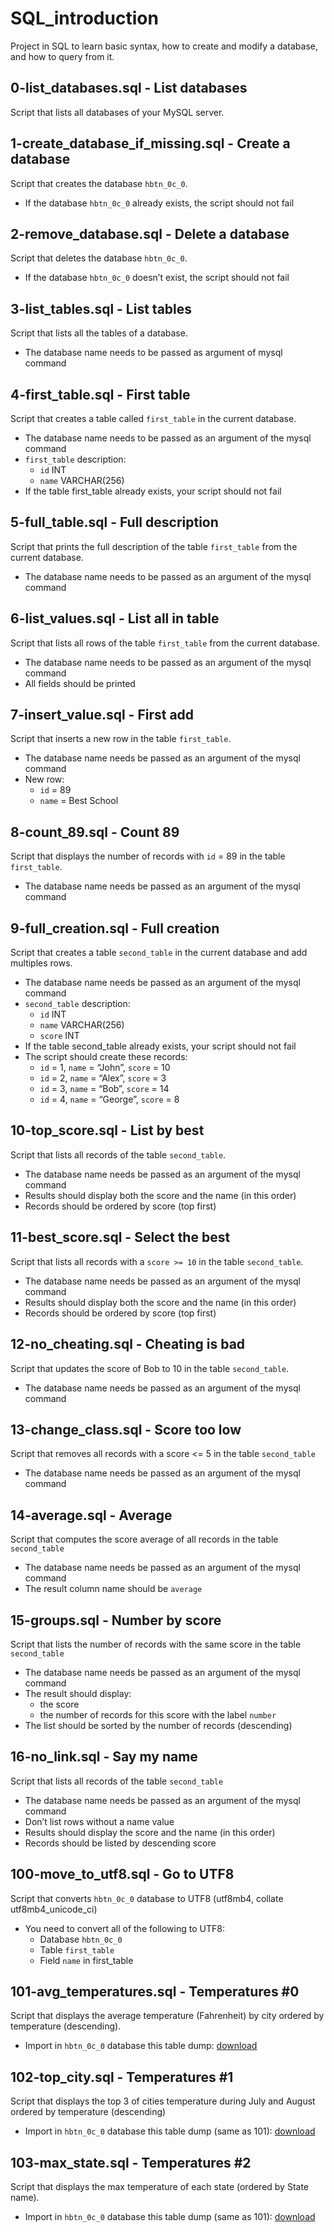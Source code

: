 # SQL_introduction
Project in SQL to learn basic syntax, how to create and modify a database, and how to query from it.

## 0-list_databases.sql - List databases 
Script that lists all databases of your MySQL server.
	
## 1-create_database_if_missing.sql - Create a database 
Script that creates the database `hbtn_0c_0`.
- If the database `hbtn_0c_0` already exists, the script should not fail
	
## 2-remove_database.sql - Delete a database 
Script that deletes the database `hbtn_0c_0`.
- If the database `hbtn_0c_0` doesn’t exist, the script should not fail
	
## 3-list_tables.sql - List tables 
Script that lists all the tables of a database.
- The database name needs to be passed as argument of mysql command
	
## 4-first_table.sql - First table 
Script that creates a table called `first_table` in the current database.
- The database name needs to be passed as an argument of the mysql command
- `first_table` description:
  - `id` INT
  - `name` VARCHAR(256)
- If the table first_table already exists, your script should not fail
	
## 5-full_table.sql - Full description 
Script that prints the full description of the table `first_table` from the current database.
- The database name needs to be passed as an argument of the mysql command
	
## 6-list_values.sql - List all in table 
Script that lists all rows of the table `first_table` from the current database.
- The database name needs to be passed as an argument of the mysql command
- All fields should be printed
	
## 7-insert_value.sql - First add
Script that inserts a new row in the table `first_table`.
- The database name needs be passed as an argument of the mysql command
- New row:
  - `id` = 89
  - `name` = Best School
	
## 8-count_89.sql - Count 89 
Script that displays the number of records with `id` = 89 in the table `first_table`.
- The database name needs be passed as an argument of the mysql command
	
## 9-full_creation.sql - Full creation 
Script that creates a table `second_table` in the current database and add multiples rows.
- The database name needs be passed as an argument of the mysql command
- `second_table` description:
  - `id` INT
  - `name` VARCHAR(256)
  - `score` INT
- If the table second_table already exists, your script should not fail
- The script should create these records:
  - `id` = 1, `name` = “John”, `score` = 10
  - `id` = 2, `name` = “Alex”, `score` = 3
  - `id` = 3, `name` = “Bob”, `score` = 14
  - `id` = 4, `name` = “George”, `score` = 8
	
## 10-top_score.sql - List by best 
Script that lists all records of the table `second_table`.
- The database name needs be passed as an argument of the mysql command
- Results should display both the score and the name (in this order)
- Records should be ordered by score (top first) 

## 11-best_score.sql - Select the best 
Script that lists all records with a `score >= 10` in the table `second_table`.
- The database name needs be passed as an argument of the mysql command
- Results should display both the score and the name (in this order)
- Records should be ordered by score (top first)
	
## 12-no_cheating.sql - Cheating is bad 
Script that updates the score of Bob to 10 in the table `second_table`.
- The database name needs be passed as an argument of the mysql command
	
## 13-change_class.sql - Score too low
Script that removes all records with a score <= 5 in the table `second_table`
- The database name needs be passed as an argument of the mysql command
	
## 14-average.sql - Average 
Script that computes the score average of all records in the table `second_table`
- The database name needs be passed as an argument of the mysql command
- The result column name should be `average`
	
## 15-groups.sql - Number by score 
Script that lists the number of records with the same score in the table `second_table`
- The database name needs be passed as an argument of the mysql command
- The result should display:
  - the score
  - the number of records for this score with the label `number`
- The list should be sorted by the number of records (descending)
	
## 16-no_link.sql - Say my name 
Script that lists all records of the table `second_table`
- The database name needs be passed as an argument of the mysql command
- Don’t list rows without a name value
- Results should display the score and the name (in this order)
- Records should be listed by descending score 

## 100-move_to_utf8.sql - Go to UTF8
Script that converts `hbtn_0c_0` database to UTF8 (utf8mb4, collate utf8mb4_unicode_ci)
- You need to convert all of the following to UTF8:
  - Database `hbtn_0c_0`
  - Table `first_table`
  - Field `name` in first_table

	
## 101-avg_temperatures.sql - Temperatures #0 
Script that displays the average temperature (Fahrenheit) by city ordered by temperature (descending).
- Import in `hbtn_0c_0` database this table dump: [download](https://s3.eu-west-3.amazonaws.com/hbtn.intranet.project.files/holbertonschool-higher-level_programming+/272/temperatures.sql)
	
## 102-top_city.sql - Temperatures #1 
Script that displays the top 3 of cities temperature during July and August ordered by temperature (descending)
- Import in `hbtn_0c_0` database this table dump (same as 101): [download](https://s3.eu-west-3.amazonaws.com/hbtn.intranet.project.files/holbertonschool-higher-level_programming+/272/temperatures.sql)
	
## 103-max_state.sql - Temperatures #2 
Script that displays the max temperature of each state (ordered by State name).
- Import in `hbtn_0c_0` database this table dump (same as 101): [download](https://s3.eu-west-3.amazonaws.com/hbtn.intranet.project.files/holbertonschool-higher-level_programming+/272/temperatures.sql)
